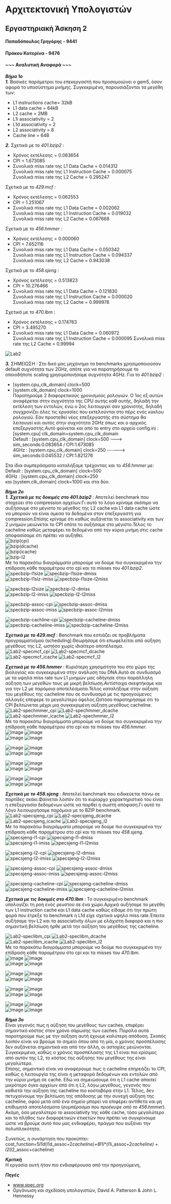 # Αρχιτεκτονική Υπολογιστών 
## Εργαστηριακή Άσκηση 2
#### Παπαδόπουλος Γρηγόρης - 9441
#### Πρόκου Κατερίνα - 9476
#### ~~~ Αναλυτική Αναφορά ~~~   
***Βήμα 1ο***  
***_1._*** Βασικές παράμετροι του επεκεργαστή που προσομοιώνει ο gem5, όσον αφορά το υποσύστημα μνήμης. Συγκεκριμένα, παρουσιάζονται τα μεγέθη των:  
* L1 instructions cache= 32kB
* L1 data cache = 64kB
* L2 cache = 2MB
* L1i associativity = 2
* L1d associativity = 2
* L2 associativity = 8
* Cache line = 64B

***_2._***  Σχετικά με το _401.bzip2_ :  
* Χρόνος εκτέλεσης = 0.083654  
* CPI = 1.673085   
* Συνολικά miss rate της L1 Data Cache = 0.014312  
Συνολικά miss rate της L1 Instruction Cache = 0.000075  
Συνολικά miss rate της L2 Cache = 0.295247  

Σχετικά με το _429.mcf_ :  
* Χρόνος εκτέλεσης = 0.062553  
* CPI = 1.251067    
* Συνολικά miss rate της L1 Data Cache = 0.002062  
Συνολικά miss rate της L1 Instruction Cache = 0.019032   
Συνολικά miss rate της L2 Cache = 0.067668  

Σχετικά με το _456.hmmer_ :  
* Χρόνος εκτέλεσης =  0.000060    
* CPI = 7.652116   
* Συνολικά miss rate της L1 Data Cache = 0.050342      
Συνολικά miss rate της L1 Instruction Cache = 0.094337      
Συνολικά miss rate της L2 Cache = 0.943038    

Σχετικά με το _458.sjeng_ :  
* Χρόνος εκτέλεσης = 0.513823     
* CPI = 10.276466    
* Συνολικά miss rate της L1 Data Cache = 0.121830  
Συνολικά miss rate της L1 Instruction Cache = 0.000020    
Συνολικά miss rate της L2 Cache = 0.999978  

Σχετικά με το _470.lbm_ :   
* Χρόνος εκτέλεσης = 0.174763  
* CPI = 3.495270   
* Συνολικά miss rate της L1 Data Cache = 0.060972      
Συνολικά miss rate της L1 Instruction Cache = 0.000095
Συνολικά miss rate της L2 Cache = 0.99994  

![Lab2](https://user-images.githubusercontent.com/58628111/101346360-1776b100-3891-11eb-8eb2-e904205d2ed0.png)  


***_3._*** ΣΗΜΕΙΩΣΗ : Στο δικό μας μηχάνημα τα benchmarks χρησιμοποιούσαν default συχνότητα των 2GHz, οπότε για να παρατηρήσουμε το οποιοδήποτε scaling χρησιμοποιήσαμε συχνότητα 4GHz. Για το _401.bzip2_ :  
* [system.cpu_clk_domain] clock=500  
* [system.clk_domain] clock=1000  
Παρατηρούμε 2 διαφορετικούς χρονισμούς ρολογιών. Ο 1ος εξ αυτών αναφέρεται στην συχνότητα της CPU αυτής καθ αυτής, δηλαδή την εκτέλεση των εντολών, ενώ ο 2ος λειτουργεί σαν χρονιστής, δηλαδή συγχρονίζει όλες τις εργασίες που εκτελούνται στο πέρς ενός κύκλου ρολογιού. Εάν προστεθεί νέος επεξεργαστής στο σύστημα θα λειτουγεί και αυτός στην συχνότητα 2GHz όπως και ο αρχικός επεξεργαστής.Αυτό φαίνεται και από το entry στο αρχείο config.ini :  
[system.cpu] clk_domain=system.cpu_clk_domain   
Default : [system.cpu_clk_domain] clock=500  --->  sim_seconds:0.083654 / CPI:1.673085  
4GHz : [system.cpu_clk_domain] clock=250  ------>  sim_seconds:0.045532 / CPI:1.821276  

Στα ίδια συμπεράσματα καταλήξαμε τρέχοντας και το _456.hmmer_ με:  
Default : [system.cpu_clk_domain] clock=500  
4GHz : [system.cpu_clk_domain] clock=250  
και [system.clk_domain] clock=1000 και στα δύο.  

***Βήμα 2ο***  
***_1._***  ***Σχετικά με τις δοκιμές στο _401.bzip2_*** : Αποτελεί benchmark που στοχεύει στο compression αρχείων.Γι αυτό το λόγο κρίναμε σκόπιμο να αυξήσουμε στο μέγιστο το μέγεθος της L2 cache και L1 data cache ώστε να μπορούν να είναι άμεσα τα δεδομένα στον επεξεργαστή για compression.Επίσης κρίναμε ότι καθώς αυξάνεται το associativity και των 2 μνημών μειώνεται το CPI οπότε το αυξήσαμε στο μέγιστο.Τέλος το cacheline καθώς μεταφέρει τα δεδομένα από την κύρια μνήμη στις cache αποφασίσαμε ότι πρέπει να αυξηθεί.  
![bzip(cpi)](https://user-images.githubusercontent.com/58628111/101296299-4ce8b380-382b-11eb-9255-9e5f589ee774.png)  
![bzip(dcache)](https://user-images.githubusercontent.com/58628111/101296303-4fe3a400-382b-11eb-9621-d5ecf16438fb.png)  
![bzip(icache)](https://user-images.githubusercontent.com/58628111/101296304-5245fe00-382b-11eb-8566-3af4b4133942.png)  
![bzip-l2](https://user-images.githubusercontent.com/58628111/101296305-540fc180-382b-11eb-9eaf-ea6849039fc8.png)  
Με τα παρακάτω διαγράμματα μπορούμε να δούμε πιο συγκεκριμένα την επίδραση κάθε παραμέτρου στο cpi και τα misses του _401.bzip2_.   
![specbzip-l1size](https://user-images.githubusercontent.com/58628111/102022179-c5042b80-3d8d-11eb-86e1-54fdc6576cd4.png) ![specbzip-l1size-dmiss](https://user-images.githubusercontent.com/58628111/102022193-cdf4fd00-3d8d-11eb-9074-4d2fd47a2648.png)    
![specbzip-l1siz-imiss](https://user-images.githubusercontent.com/58628111/102022194-d0575700-3d8d-11eb-87f2-321b7eeb5366.png) ![specbzip-l1size-l2miss](https://user-images.githubusercontent.com/58628111/102022196-d2211a80-3d8d-11eb-96c7-da33e00d5c0e.png)   

![specbzip-l2size](https://user-images.githubusercontent.com/58628111/102022204-e9600800-3d8d-11eb-8587-b6f50c56ed55.png) ![specbzip-l2-dmiss](https://user-images.githubusercontent.com/58628111/102022205-ebc26200-3d8d-11eb-9b03-81c4f847fb6d.png)   
![specbzip-l2-imiss](https://user-images.githubusercontent.com/58628111/102022207-ecf38f00-3d8d-11eb-8682-98bbdbf78115.png) ![specbzip-l2-l2miss](https://user-images.githubusercontent.com/58628111/102022209-ef55e900-3d8d-11eb-93ad-f5fd6905615a.png)   

![specbzip-assoc-cpi](https://user-images.githubusercontent.com/58628111/102022219-0563a980-3d8e-11eb-8205-5ef9f20bc9db.png) ![specbzip-assoc-dmiss](https://user-images.githubusercontent.com/58628111/102022221-072d6d00-3d8e-11eb-8139-f352c57d2d15.png)   
![specbzip-assoc-imiss](https://user-images.githubusercontent.com/58628111/102022223-08f73080-3d8e-11eb-9a5a-f0a1c44272b2.png) ![specbzip-assoc-l2miss](https://user-images.githubusercontent.com/58628111/102022224-0ac0f400-3d8e-11eb-8b86-65650fe427f7.png)  

![specbzip-cachline-cpi](https://user-images.githubusercontent.com/58628111/102022229-20361e00-3d8e-11eb-8b49-998623ab9bec.png) ![specbzip-cacheline-dmiss](https://user-images.githubusercontent.com/58628111/102022231-22987800-3d8e-11eb-8fe4-0d858f79de22.png)    
![specbzip-cacheline-imiss](https://user-images.githubusercontent.com/58628111/102022234-24623b80-3d8e-11eb-9440-ed2e4a6e782e.png) ![specbzip-cacheline-l2miss](https://user-images.githubusercontent.com/58628111/102022237-25936880-3d8e-11eb-80b1-b3bace1927ec.png)    

***Σχετικά με το _429.mcf_*** : Benchmark που εστιάζει σε προβλήματα προγραμματισμού (scheduling).Θεωρήσαμε ότι επωφελείται από αύξηση μεγέθους της L2, ωστόσο χωρίς ιδιαίτερο αποτέλεσμα.  
![Lab2-specmcf_cpi](https://user-images.githubusercontent.com/58628111/101356573-f0c07680-38a0-11eb-8787-6ae4dd8b7d95.png)  ![Lab2-specmcf_dcache](https://user-images.githubusercontent.com/58628111/101356581-f4ec9400-38a0-11eb-9742-906c4afa5da7.png)  
![Lab2-specmcf_icache](https://user-images.githubusercontent.com/58628111/101356586-f74eee00-38a0-11eb-9623-7bd695619aa5.png)  ![Lab2-specmcf_l2](https://user-images.githubusercontent.com/58628111/101356599-fc13a200-38a0-11eb-8d22-6d72c171bc2c.png)  


***Σχετικά με το _456.hmmer_*** : Κυριότερη χρησιμότητα του στο χώρο της βιολογίας και συγκεκριμένα στην ανάλυση του DNA.Αυτό σε συνδυασμό με τα υψηλά miss rate των L1 μνημών μας οδήγησε στην παράλληλη αύξηση των μεγεθών τους με μικρή βελτίωση.Αντίστοιχα σκεφτήκαμε και για την L2 με παρόμοια αποτελέσματα.Τέλος καταλήξαμε στην αύξηση του μεγέθους της cacheline που σε συνδυασμό με τις προηγούμενες αλλαγές επέφερε το μεγαλύτερο όφελος.Ωστόσο παρατηρήσαμε ότι το CPI βελτώνεται μέχρι μια συγκεκριμένη αύξηση μεγέθους cacheline.    
![Lab2-spechmmer_cpi](https://user-images.githubusercontent.com/58628111/101347311-8ef91000-3892-11eb-815f-ad04d0145a8e.png)  ![Lab2-spechmmer_dcache](https://user-images.githubusercontent.com/58628111/101347318-90c2d380-3892-11eb-8626-c310a83c827b.png)
![Lab2-spechmmer_icache](https://user-images.githubusercontent.com/58628111/101347325-94eef100-3892-11eb-9b22-683971168ed7.png)  ![Lab2-spechmmer_l2](https://user-images.githubusercontent.com/58628111/101347332-96b8b480-3892-11eb-9dfd-20ceb8f30d5e.png)   
Με τα παρακάτω διαγράμματα μπορούμε να δούμε πιο συγκεκριμένα την επίδραση κάθε παραμέτρου στο cpi και τα misses του _456.hmmer_.    
![image](https://user-images.githubusercontent.com/58628111/101842062-ef68a580-3b4f-11eb-9088-53f763fba7f0.png) ![image](https://user-images.githubusercontent.com/58628111/101842074-f42d5980-3b4f-11eb-8665-ad4f93940270.png)   
![image](https://user-images.githubusercontent.com/58628111/101842289-643bdf80-3b50-11eb-96da-b7f27fa46be3.png) ![image](https://user-images.githubusercontent.com/58628111/101842302-6aca5700-3b50-11eb-982d-b0d8a70869cb.png)   

![image](https://user-images.githubusercontent.com/58628111/101842515-e0362780-3b50-11eb-8e29-53a7667d173d.png) ![image](https://user-images.githubusercontent.com/58628111/101842522-e4fadb80-3b50-11eb-8635-70c23da5f517.png)   
![image](https://user-images.githubusercontent.com/58628111/101842529-e926f900-3b50-11eb-9420-44eeb23bbc26.png) ![image](https://user-images.githubusercontent.com/58628111/101842537-ee844380-3b50-11eb-8955-f2fcc8b0376f.png)    

![image](https://user-images.githubusercontent.com/58628111/101842932-ccd78c00-3b51-11eb-8fa0-027e881b0e0a.png) ![image](https://user-images.githubusercontent.com/58628111/101842941-d3660380-3b51-11eb-834c-c2a00d64010f.png)   
![image](https://user-images.githubusercontent.com/58628111/101842948-d6f98a80-3b51-11eb-8cfa-532797710a22.png) ![image](https://user-images.githubusercontent.com/58628111/101842954-d9f47b00-3b51-11eb-8693-5274a9c667db.png)   

![image](https://user-images.githubusercontent.com/58628111/101842849-969a0c80-3b51-11eb-9313-37e30a339680.png) ![image](https://user-images.githubusercontent.com/58628111/101842856-9994fd00-3b51-11eb-8611-cf4820eb200e.png)   
![image](https://user-images.githubusercontent.com/58628111/101842862-9c8fed80-3b51-11eb-9cc4-44525a1fd89c.png) ![image](https://user-images.githubusercontent.com/58628111/101842865-9ef24780-3b51-11eb-8700-b6e6c41d1a70.png)    

***Σχετικά με το _458.sjeng_*** : Αποτελεί banchmark που ειδικεύεται πάνω σε παρτίδες σκάκι.Φαίνεται λοιπόν ότι το κυρίαρχο χαρακτηριστικό του είναι η επεξεργασία δεδομένων ώστε να παρθεί η σωστή απόφαση.Γι αυτό το λόγο λειτουργήσαμε παρόμοια με το BZIP benchmark.   
![Lab2-specsjeng_cpi](https://user-images.githubusercontent.com/58628111/101296393-f29c2280-382b-11eb-9906-ffbb5c9fd0e5.png)  ![Lab2-specsjeng_dcache](https://user-images.githubusercontent.com/58628111/101296395-f465e600-382b-11eb-9271-13fe021e720b.png)  
![Lab2-specsjeng_icache](https://user-images.githubusercontent.com/58628111/101296397-f62fa980-382b-11eb-8cdd-fb1f50f887d1.png)  ![Lab2-specsjeng_l2](https://user-images.githubusercontent.com/58628111/101296400-f92a9a00-382b-11eb-8e99-6c095ced9c7c.png)  
Με τα παρακάτω διαγράμματα μπορούμε να δούμε πιο συγκεκριμένα την επίδραση κάθε παραμέτρου στο cpi και τα misses του _458.sjeng_.    
![specsjeng-l1-cpi](https://user-images.githubusercontent.com/58628111/102022495-f0881580-3d8f-11eb-9b67-addf7fd1590a.png) ![specsjeng-l1-dmiss](https://user-images.githubusercontent.com/58628111/102022497-f2ea6f80-3d8f-11eb-9d92-107516afd701.png)   
![specsjeng-l1-imiss](https://user-images.githubusercontent.com/58628111/102022499-f4b43300-3d8f-11eb-9711-7ffb3838ea85.png) ![specsjeng-l1-l2miss](https://user-images.githubusercontent.com/58628111/102022501-f67df680-3d8f-11eb-98d4-fbca3b14500d.png)   

![specsjeng-l2-cpi](https://user-images.githubusercontent.com/58628111/102022506-04cc1280-3d90-11eb-8732-d5d059aab967.png) ![specsjeng-l2-dmiss](https://user-images.githubusercontent.com/58628111/102022509-072e6c80-3d90-11eb-9d7f-96ac8859b728.png)   
![specsjeng-l2-imiss](https://user-images.githubusercontent.com/58628111/102022512-0990c680-3d90-11eb-839d-1d13461d188e.png) ![specsjeng-l2-l2miss](https://user-images.githubusercontent.com/58628111/102022513-0a295d00-3d90-11eb-8756-b8400101fa8f.png)   

![specsjeng-assoc-cpi](https://user-images.githubusercontent.com/58628111/102022521-1ad9d300-3d90-11eb-9801-059293936c76.png) ![specsjeng-assoc-dmiss](https://user-images.githubusercontent.com/58628111/102022523-1ca39680-3d90-11eb-8f48-0a26c2197fb0.png)   
![specsjeng-assoc-imiss](https://user-images.githubusercontent.com/58628111/102022525-1dd4c380-3d90-11eb-9445-7b70cdc7f085.png) ![specsjeng-assoc-l2miss](https://user-images.githubusercontent.com/58628111/102022526-1f05f080-3d90-11eb-8ee5-ded202592014.png)   

![specsjeng-cacheline-cpi](https://user-images.githubusercontent.com/58628111/102022538-2fb66680-3d90-11eb-972c-f27f6212501c.png) ![specsjeng-cacheline-dmiss](https://user-images.githubusercontent.com/58628111/102022540-30e79380-3d90-11eb-9623-b598f6c2fd47.png)   
![specsjeng-cacheline-imiss](https://user-images.githubusercontent.com/58628111/102022541-32b15700-3d90-11eb-98c6-97973ec22aa3.png) ![specsjeng-cacheline-l2miss](https://user-images.githubusercontent.com/58628111/102022542-347b1a80-3d90-11eb-876c-6c2f18014522.png)    


***Σχετικά με τις δοκιμές στο _470.lbm_*** : Το συγκεκριμένο benchmark υπολογίζει τη ροή ενός ρευστού σε ένα χώρο.Αρχικά αυξήσαμε τα μεγέθη των L1 instruction cache και L1 data cache καθώς είδαμε ότι την πρώτη φορά που έτρεξε το benchmark η L1d είχε σχετικά υψηλό miss rate.Έπειτα αυξήσαμε την L2 και τα associativity όλων με ελάχιστη διαφορά και η πιο σημαντική βελτίωση ήρθε μετά την αύξηση του μεγέθους της cacheline.   

![Lab2-speclibm_cpi](https://user-images.githubusercontent.com/58628111/101345248-73403a80-388f-11eb-8fd6-e9bbd6e93ab1.png)  ![Lab2-speclibm_dcache](https://user-images.githubusercontent.com/58628111/101345257-7804ee80-388f-11eb-9be2-228e533e080e.png)  
![Lab2-speclibm_icache](https://user-images.githubusercontent.com/58628111/101345268-7a674880-388f-11eb-870e-795aa8b1fe55.png)  ![Lab2-speclibm_l2](https://user-images.githubusercontent.com/58628111/101345293-805d2980-388f-11eb-8a50-6346adaa3a14.png)   
Με τα παρακάτω διαγράμματα μπορούμε να δούμε πιο συγκεκριμένα την επίδραση κάθε παραμέτρου στο cpi και τα misses του _470.lbm_.  
![image](https://user-images.githubusercontent.com/58628111/101932770-f5a86180-3be3-11eb-887d-8c79bcf87f3f.png) ![image](https://user-images.githubusercontent.com/58628111/101932783-f9d47f00-3be3-11eb-8a38-fab280db62ad.png)   
![image](https://user-images.githubusercontent.com/58628111/101932796-fd680600-3be3-11eb-9c83-d8692ac7f76f.png) ![image](https://user-images.githubusercontent.com/58628111/101932808-0062f680-3be4-11eb-9ce6-721a78689d36.png)   

![image](https://user-images.githubusercontent.com/58628111/101932901-1ffa1f00-3be4-11eb-83f8-7b5e111b0266.png) ![image](https://user-images.githubusercontent.com/58628111/101932919-238da600-3be4-11eb-95fc-0bc894a5f306.png)   
![image](https://user-images.githubusercontent.com/58628111/101932931-27212d00-3be4-11eb-8a1d-99195db39b41.png) ![image](https://user-images.githubusercontent.com/58628111/101932945-2be5e100-3be4-11eb-9ca2-816f7d751c59.png)   

![image](https://user-images.githubusercontent.com/58628111/101936672-846bad00-3be9-11eb-8c20-ac32b58b6cb3.png) ![image](https://user-images.githubusercontent.com/58628111/101936688-87ff3400-3be9-11eb-8968-92d999cac048.png)   
![image](https://user-images.githubusercontent.com/58628111/101936698-8d5c7e80-3be9-11eb-97db-93db301199d4.png) ![image](https://user-images.githubusercontent.com/58628111/101936707-92213280-3be9-11eb-9da7-a3c3697bb378.png)   

![image](https://user-images.githubusercontent.com/58628111/101944017-b6ced780-3bf4-11eb-8c30-a3a3989ba791.png) ![image](https://user-images.githubusercontent.com/58628111/101944028-bafaf500-3bf4-11eb-9da4-438726379190.png)   
![image](https://user-images.githubusercontent.com/58628111/101944047-be8e7c00-3bf4-11eb-9d93-e99d7a1ac98a.png) ![image](https://user-images.githubusercontent.com/58628111/101944056-c3533000-3bf4-11eb-86c8-3f48ea2a567f.png)   




***Βήμα 3ο***  
Είναι γεγονός πως η αύξηση του μεγέθους των caches, επιφέρει σημαντικό κόστος στον χρόνο σάρωσης των caches. Παρόλα αυτά παρατηρούμε πως με την αύξηση αυτή έχουμε καλύτερη απόδοση. Σκοπός λοιπόν είναι να βρούμε το σημείο όπου από τη μία, ο χρόνος προσπέλασης δεν αυξάνεται σημαντικά και από την άλλη, οι αστοχίες μειώνονται. Συγκεκριμένα, καθώς ο χρόνος προσπέλασης της L1 είναι πιο κρίσιμος από αυτόν της L2, το κόστος της αύξησης του μεγέθους της είναι μεγαλύτερο.   
Επίσης, σημαντικό είναι να αναφέρουμε πως η cacheline επηρεάζει το CPI, καθώς η λειτουργία της είναι η μεταφορά δεδομένων και εντολών από την κύρια μνήμη σε cache. Εδώ να σημειώσουμε ότι η L1 cache απαιτεί μικρότερο όγκο αρχείων από ότι η L2, λόγω μεγέθους, γεγονός που καθιστά την αύξηση της cacheline πιο κοστοβόρα στην L1. Τέλος, δεν πετυχαίνουμε την βελτίωση της απόδοσης με την συνεχή αύξηση της cacheline, αφού μετά από ένα σημείο μπορεί να επιφέρει αντίθετα και μη επιθυμητά αποτελέσματα (_συμπέρασμα που προέκυψε από το 456.hmmer_). 
Ακόμη, όσο μεγαλύτερο το associativity της κάθε cache, τόσο μεγαλύτερο και το πλήθος των διαφορετικών ετικετών που πρέπει να συγκρίνουμε ώστε να βρούμε αυτό που μας ενδιαφέρει, πράγμα που αυξάνει την πολυπλοκότητα.    

Συνεπώς, η συνάρτηση που προκύπτει: 
cost_function=5*l1d*(l1d_assoc+2*cacheline)+8*l1i*(l1i_assoc+2*cacheline) + l2*(l2_assoc+cacheline)

***Κριτική***   
Η εργασία αυτή ήταν πιο ενδιαφέρουσα από την προηγούμενη, 


***Πηγές***  
- www.spec.org   
- Οργάνωση και σχεδίαση υπολογιστών, David A. Patterson & John L. Hennessy  





 



